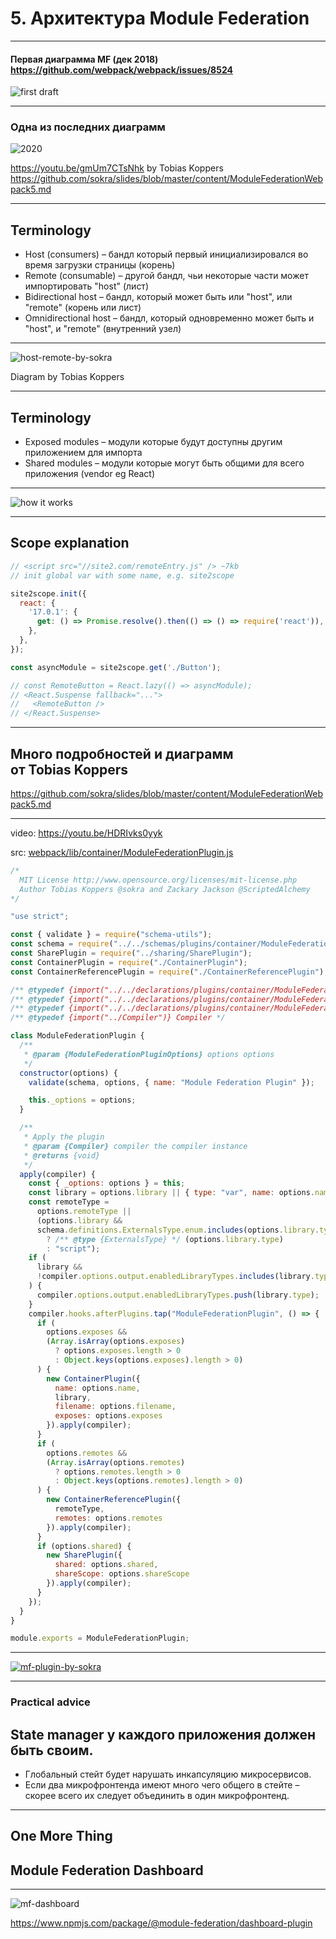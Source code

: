 # 5. Архитектура Module Federation

-----

#### Первая диаграмма MF (дек 2018) <br/> <https://github.com/webpack/webpack/issues/8524>

![first draft](./diagram-2018.png) <!-- .element: class="plain" style="background-color: white" width="700" -->

-----

### Одна из последних диаграмм

![2020](./diagram-2020.png) <!-- .element: class="plain" style="background-color: white" width="1200" -->

<https://youtu.be/gmUm7CTsNhk> by Tobias Koppers
<https://github.com/sokra/slides/blob/master/content/ModuleFederationWebpack5.md>

-----

## Terminology <!-- .element: class="orange" -->

- <!-- .element: class="fragment" --><span class="green">Host (consumers)</span> – бандл который первый инициализировался во время загрузки страницы <span class="gray">(корень)</span>
- <!-- .element: class="fragment" --><span class="green">Remote (consumable)</span> – другой бандл, чьи некоторые части может импортировать "host" <span class="gray">(лист)</span>
- <!-- .element: class="fragment" --><span class="green">Bidirectional host</span> – бандл, который может быть или "host", или "remote" <span class="gray">(корень или лист)</span>
- <!-- .element: class="fragment" --><span class="green">Omnidirectional host</span> – бандл, который одновременно может быть и "host", и "remote" <span class="gray">(внутренний узел)</span>

-----

![host-remote-by-sokra](./host-remote-by-sokra.png) <!-- .element: class="plain" style="background-color: white" width="800" -->

Diagram by Tobias Koppers

-----

## Terminology <!-- .element: class="orange" -->

- <!-- .element: class="fragment" --><span class="green">Exposed modules</span> – модули которые будут доступны другим приложением для импорта
- <!-- .element: class="fragment" --><span class="green">Shared modules</span> – модули которые могут быть общими для всего приложения (vendor eg React)

-----

![how it works](./diagram.drawio.svg) <!-- .element: class="plain" style="background-color: white" width="900" -->

-----

## Scope explanation

```js
// <script src="//site2.com/remoteEntry.js" /> ~7kb
// init global var with some name, e.g. site2scope

site2scope.init({
  react: {
    '17.0.1': {
      get: () => Promise.resolve().then(() => () => require('react')),
    },
  },
});

const asyncModule = site2scope.get('./Button');

// const RemoteButton = React.lazy(() => asyncModule);
// <React.Suspense fallback="...">
//   <RemoteButton />
// </React.Suspense>

```

-----

## Много подробностей и диаграмм <br/>от Tobias Koppers

<https://github.com/sokra/slides/blob/master/content/ModuleFederationWebpack5.md>

-----

video: <https://youtu.be/HDRIvks0yyk>

src: [webpack/lib/container/ModuleFederationPlugin.js](https://github.com/webpack/webpack/blob/master/lib/container/ModuleFederationPlugin.js)

```js
/*
  MIT License http://www.opensource.org/licenses/mit-license.php
  Author Tobias Koppers @sokra and Zackary Jackson @ScriptedAlchemy
*/

"use strict";

const { validate } = require("schema-utils");
const schema = require("../../schemas/plugins/container/ModuleFederationPlugin.json");
const SharePlugin = require("../sharing/SharePlugin");
const ContainerPlugin = require("./ContainerPlugin");
const ContainerReferencePlugin = require("./ContainerReferencePlugin");

/** @typedef {import("../../declarations/plugins/container/ModuleFederationPlugin").ExternalsType} ExternalsType */
/** @typedef {import("../../declarations/plugins/container/ModuleFederationPlugin").ModuleFederationPluginOptions} ModuleFederationPluginOptions */
/** @typedef {import("../../declarations/plugins/container/ModuleFederationPlugin").Shared} Shared */
/** @typedef {import("../Compiler")} Compiler */

class ModuleFederationPlugin {
  /**
   * @param {ModuleFederationPluginOptions} options options
   */
  constructor(options) {
    validate(schema, options, { name: "Module Federation Plugin" });

    this._options = options;
  }

  /**
   * Apply the plugin
   * @param {Compiler} compiler the compiler instance
   * @returns {void}
   */
  apply(compiler) {
    const { _options: options } = this;
    const library = options.library || { type: "var", name: options.name };
    const remoteType =
      options.remoteType ||
      (options.library &&
      schema.definitions.ExternalsType.enum.includes(options.library.type)
        ? /** @type {ExternalsType} */ (options.library.type)
        : "script");
    if (
      library &&
      !compiler.options.output.enabledLibraryTypes.includes(library.type)
    ) {
      compiler.options.output.enabledLibraryTypes.push(library.type);
    }
    compiler.hooks.afterPlugins.tap("ModuleFederationPlugin", () => {
      if (
        options.exposes &&
        (Array.isArray(options.exposes)
          ? options.exposes.length > 0
          : Object.keys(options.exposes).length > 0)
      ) {
        new ContainerPlugin({
          name: options.name,
          library,
          filename: options.filename,
          exposes: options.exposes
        }).apply(compiler);
      }
      if (
        options.remotes &&
        (Array.isArray(options.remotes)
          ? options.remotes.length > 0
          : Object.keys(options.remotes).length > 0)
      ) {
        new ContainerReferencePlugin({
          remoteType,
          remotes: options.remotes
        }).apply(compiler);
      }
      if (options.shared) {
        new SharePlugin({
          shared: options.shared,
          shareScope: options.shareScope
        }).apply(compiler);
      }
    });
  }
}

module.exports = ModuleFederationPlugin;

```

-----

[![mf-plugin-by-sokra](./mf-plugin-by-sokra.png)<!-- .element: class="plain" style="background-color: white" width="1000" -->](https://github.com/sokra/slides/blob/master/content/ModuleFederationWebpack5/28.png)

-----

### Practical advice <!-- .element: class="green" -->

## <b class="orange">State manager у каждого приложения должен быть своим.</b>

- <!-- .element: class="fragment" --> Глобальный стейт будет нарушать инкапсуляцию микросервисов.
- <!-- .element: class="fragment" --> Если два микрофронтенда имеют много чего общего в стейте – скорее всего их следует объединить в один микрофронтенд.

-----

## One More Thing

## Module Federation Dashboard <!-- .element: class="green fragment" -->

-----

![mf-dashboard](./mf-dashboard.png)<!-- .element: class="plain" style="background-color: white" width="1000" -->

<https://www.npmjs.com/package/@module-federation/dashboard-plugin>
